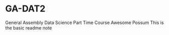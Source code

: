 # GA-DAT2
General Assembly Data Science Part Time Course
Awesome Possum 
This is the basic readme note
